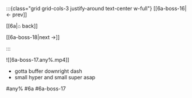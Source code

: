 :::{class="grid grid-cols-3 justify-around text-center w-full"}
[[6a-boss-16|← prev]]

[[6a|⌂ back]]

[[6a-boss-18|next →]]

:::

![[6a-boss-17.any%.mp4]]

* gotta buffer downright dash
* small hyper and small super asap

#any% #6a #6a-boss-17

